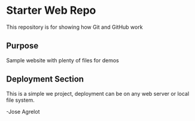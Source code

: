 # Starter Web Repo

This repository is for showing how Git and GitHub work

## Purpose

Sample website with plenty of files for demos

## Deployment Section

This is a simple we project, deployment can be on any web
server or local file system.

-Jose Agrelot